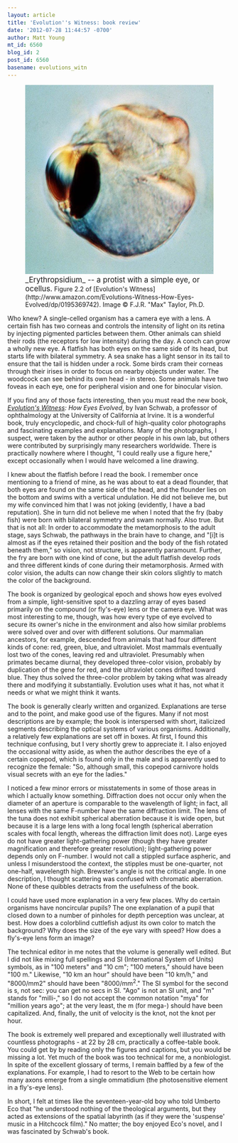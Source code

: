 ```yaml
---
layout: article
title: 'Evolution''s Witness: book review'
date: '2012-07-28 11:44:57 -0700'
author: Matt Young
mt_id: 6560
blog_id: 2
post_id: 6560
basename: evolutions_witn
---
```

<figure>
<img src="/uploads/2012/SchwabFigure%202.2_600.jpg" alt="SchwabFigure 2.2_600.jpg" width="600" height="425" />
<figcaption markdown="span">
<big>_Erythropsidium_ -- a protist with a simple eye, or ocellus.</big> Figure 2.2 of [Evolution's Witness](http://www.amazon.com/Evolutions-Witness-How-Eyes-Evolved/dp/0195369742). Image © F.J.R. "Max" Taylor, Ph.D. 

</figcaption>
</figure>

Who knew?  A single-celled organism has a camera eye with a lens. A certain fish has two corneas and controls the intensity of light on its retina by injecting pigmented particles between them. Other animals can shield their rods (the receptors for low intensity) during the day. A conch can grow a wholly new eye. A flatfish has both eyes on the same side of its head, but starts life with bilateral symmetry. A sea snake has a light sensor in its tail to ensure that the tail is hidden under a rock. Some birds cram their corneas through their irises in order to focus on nearby objects under water. The woodcock can see behind its own head - in stereo. Some animals have two foveas in each eye, one for peripheral vision and one for binocular vision.

If you find any of those facts interesting, then you must read the new book, _[Evolution's Witness](http://www.amazon.com/Evolutions-Witness-How-Eyes-Evolved/dp/0195369742): How Eyes Evolved_, by Ivan Schwab, a professor of ophthalmology at the University of California at Irvine. It is a wonderful book, truly encyclopedic, and chock-full of high-quality color photographs and fascinating examples and explanations. Many of the photographs, I suspect, were taken by the author or other people in his own lab, but others were contributed by surprisingly many researchers worldwide. There is practically nowhere where I thought, "I could really use a figure here," except occasionally when I would have welcomed a line drawing.

I knew about the flatfish before I read the book. I remember once mentioning to a friend of mine, as he was about to eat a dead flounder, that both eyes are found on the same side of the head, and the flounder lies on the bottom and swims with a vertical undulation. He did not believe me, but my wife convinced him that I was not joking (evidently, I have a bad reputation). She in turn did not believe me when I noted that the fry (baby fish) were born with bilateral symmetry and swam normally. Also true. But that is not all: In order to accommodate the metamorphosis to the adult stage, says Schwab, the pathways in the brain have to change, and "\[i\]t is almost as if the eyes retained their position and the body of the fish rotated beneath them," so vision, not structure, is apparently paramount. Further, the fry are born with one kind of cone, but the adult flatfish develop rods and three different kinds of cone during their metamorphosis. Armed with color vision, the adults can now change their skin colors slightly to match the color of the background.

The book is organized by geological epoch and shows how eyes evolved from a simple, light-sensitive spot to a dazzling array of eyes based primarily on the compound (or fly's-eye) lens or the camera eye. What was most interesting to me, though, was how every type of eye evolved to secure its owner's niche in the environment and also how similar problems were solved over and over with different solutions. Our mammalian ancestors, for example, descended from animals that had four different kinds of cone: red, green, blue, and ultraviolet.  Most mammals eventually lost two of the cones, leaving red and ultraviolet. Presumably when primates became diurnal, they developed three-color vision, probably by duplication of the gene for red, and the ultraviolet cones drifted toward blue. They thus solved the three-color problem by taking what was already there and modifying it substantially. Evolution uses what it has, not what it needs or what we might think it wants.

The book is generally clearly written and organized. Explanations are terse and to the point, and make good use of the figures. Many if not most descriptions are by example; the book is interspersed with short, italicized segments describing the optical systems of various organisms. Additionally, a relatively few explanations are set off in boxes. At first, I found this technique confusing,  but I very shortly grew to appreciate it. I also enjoyed the occasional witty aside, as when the author describes the eye of a certain copepod, which is found only in the male and is apparently used to recognize the female: "So, although small, this copepod carnivore holds visual secrets with an eye for the ladies."

I noticed a few minor errors or misstatements in some of those areas in which I actually know something. Diffraction does not occur only when the diameter of an aperture is comparable to the wavelength of light; in fact, all lenses with the same F-number have the same diffraction limit. The lens of the tuna does not exhibit spherical aberration because it is wide open, but because it is a large lens with a long focal length (spherical aberration scales with focal length, whereas the diffraction limit does not).  Large eyes do not have greater light-gathering power (though they have greater magnification and therefore greater resolution); light-gathering power depends only on F-number.  I would not call a stippled surface aspheric, and unless I misunderstood the context, the stipples must be one-quarter, not one-half, wavelength high.  Brewster's angle is not the critical angle. In one description, I thought scattering was confused with chromatic aberration. None of these quibbles detracts from the usefulness of the book.  

I could have used more explanation in a very few places.  Why do certain organisms have noncircular pupils?  The one explanation of a pupil that closed down to a number of pinholes for depth perception was unclear, at best. How does a colorblind cuttlefish adjust its own color to match the background?  Why does the size of the eye vary with speed? How does a fly's-eye lens form an image?

The technical editor in me notes that the volume is generally well edited.  But I did not like mixing full spellings and SI (International System of Units) symbols, as in "100 meters" and "10 cm"; "100 meters," should have been "100 m." Likewise, "10 km an hour" should have been "10 km/h," and "8000/mm2" should have been "8000/mm<sup>2</sup>." The SI symbol for the second is s, not sec: you can get no secs in SI. "Ago" is not an SI unit, and "m" stands for "milli-," so I do not accept the common notation "mya" for "million years ago"; at the very least, the m (for mega-) should have been capitalized. And, finally, the unit of velocity is the knot, not the knot per hour. 

The book is extremely well prepared and exceptionally well illustrated with countless photographs - at 22 by 28 cm, practically a coffee-table book.  You could get by by reading only the figures and captions, but you would be missing a lot. Yet much of the book was too technical for me, a nonbiologist. In spite of the excellent glossary of terms, I remain baffled by a few of the explanations.  For example, I had to resort to the Web to be certain how many axons emerge from a single ommatidium (the photosensitive element in a fly's-eye lens). 

In short, I felt at times like the seventeen-year-old boy who told Umberto Eco that "he understood nothing of the theological arguments, but they acted as extensions of the spatial labyrinth (as if they were the 'suspense' music in a Hitchcock film)."  No matter; the boy enjoyed Eco's novel, and I was fascinated by Schwab's book.
